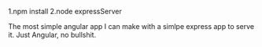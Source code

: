 1.npm install
2.node expressServer

The most simple angular app I can make with a simlpe express app to serve it. Just Angular, no bullshit.